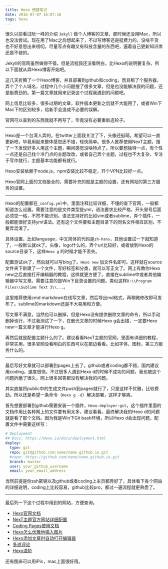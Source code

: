 ```yaml
---
title: Hexo 搭建笔记
date: 2016-07-07 16:07:16
tags: hexo
---
```



很久以前看过阮一峰的介绍 `Jekyll` 做个人博客的文章，那时候还没用Mac，所以也没法尝试。现在用了Mac之后想起来了，不过写博客还是挺费力的，没啥干货也不好意思出来唠叨。尽量写点有趣又有科技含量的东西吧，逼着自己更新知识库还是不错的。

Jekyll的官网虽然做得不错，但是流程我还没看明白，比Hexo的说明要复杂。所以下面就从弄Hexo博客开始吧。

<!-- more -->

这几天折腾了一个Hexo博客，并且部署到github和coding，而且租了个服务器，弄个了个人域名，过程中几个小问题搜了很多文章，但是也没能解决我的问题，还是挺费劲的。第一篇文章就用来记录这个过程我遇到的问题吧。

网上信息比较多，很多过期的文章，软件版本更新之后就不大能用了，或者Win下Mac下的区别较多，给新手会造成不必要的误解。

官网可以查到的东西我就不再写了，毕竟没有必要重新造轮子。

---


Hexo是一个台湾人弄的，在twitter上面我关注了下，头像还挺萌。希望可以一直更新吧，毕竟用起来整体感觉还不错，轻快简单。很多人推荐使用NexT主题，搜了一下发现好多人用这个主题，瞬间感觉没啥特点了。所以要想独特一点，有个性一点还是自己找个冷门点的主题改改，或者自己弄个主题，过程也不大复杂，专注于写作就行，主题基本功能都有就行。

Hexo安装依赖于node.js，npm安装比较不稳定，开个VPN比较好一点。

Hexo官网上面的文档挺全的，需要补充的就是主题的设置，还有网站的第三方服务的设置。

---

Hexo的配置都在`_config.yml`中，里面注释比较详细，不懂的查下官网，一般都知道怎么设置。需要注意的是文件类型是yml，语法要求比较严格，开头冒号后面必须空一格，不然不能识别。语法支持好的比如vim或者sublime，弄个插件，一般都能很好支持yml语法。还有这个文件要和主题目录下的同名文件相互区别，不要弄混淆了。

具体设置，比如language，中文简体的代码是`zh-hans`，其他设置试一下就知道了，一般默认就ok了。头像，logo什么的，弄个url比较好，或者放到Hexo的source目录下，这样`Hexo g` 的时候才能不丢失。

配置测试ok了，然后就可以写blog了。`Hexo new` 加文件名即可。这样就在source文件夹下新建了一个文件，写好标签和分类，就可以写正文了。网上有教你Hexo new之后直接打开编辑器的教程，这样就更方便了。直接在sublime中或者其他编辑器中写文章。需要注意的是Win下目录设置的问题。类似这样`D:\\Program Files\\Sublime Text 3\\...`。

这里推荐使用cmd markdown在线写文章，然后导出md格式，再稍微修改即可发布了。sublime的markdown还是不大易用和方便。

写文章不满意，当然也可以删掉，但是Hexo没有提供删除文章的命令，所以手动删掉也行，不过我测试了一下，在删光文章的时候Hexo g会出错，一定要Hexo new一篇文章才能进行Hexo g。

再然后就是配置主题什么的了。建议看看NexT主题的官网，里面有详细的教程，非常实用，很多官网没看明白的东西可以在那边看看。比如字体，图标，第三方服务什么的。



---

最后写好文章就可以部署到pages上去了。github或者coding都不错，国内建议用coding，速度很快。不过很多人遇到Hexo d的时候不成功的问题，我也被这个问题折磨了很久，网上很多回答都没有解决我的问题。

其实直接将public中的生成文件push到pages就行了，只是这样不优雅，比较费劲。所以还是希望一条命令（`Hexo g -d`）解决部署，这样才够爽。

首先想要部署到github需要安装一个插件，`Hexo-deployer-git`，这个插件里面的文档作用比各种网上的文件要有用太多，建议看看。最终解决我的Hexo d的问题就是看了那个文档。因为我是Win下Git bash环境，所以Hexo d会出现问题，配置文件中需要这样写：


```yml
# Deployment
## Docs: https://Hexo.io/docs/deployment.html
deploy:
  type: git
  repo: git@github.com:name/name.github.io.git
  #repo: https://github.com/name/name.github.io.git
  branch: master
  user: your_github_username
  email: your_email_address
```


当然前提是你ssh密钥以及github或者coding上主页都弄好了，具体看下各个网站的详细说明，coding上比较容易，github比较pro，都过一遍流程就更熟悉了。


---

最后列一下这个过程中用到的网站，方便查询。

* [Hexo官网文档](https://Hexo.io/zh-cn/docs/)
* [NexT主题官方网站详细配置](http://theme-next.iissnan.com/getting-started.html) 
* [Coding Pages使用文档](https://coding.net/help/doc/pages/index.html)
* [Hexo怎么优雅地插入图片](http://huangming.work/2016-05-02-Hexo-img-solution.html)
* [Hexo添加文章时自动打开编辑器](http://notes.wanghao.work/2015-06-29-Hexo%E6%B7%BB%E5%8A%A0%E6%96%87%E7%AB%A0%E6%97%B6%E8%87%AA%E5%8A%A8%E6%89%93%E5%BC%80%E7%BC%96%E8%BE%91%E5%99%A8.html)
* [多说评论](http://duoshuo.com/)
* [Hexo进阶](http://www.twalksong.com/2015/09/12/Hexo%E8%BF%9B%E9%98%B6/)

还有图床可以用iPic，mac上面很好用。









